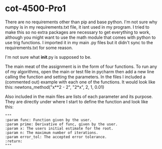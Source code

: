 # cot-4500-Pro1
There are no requirements other than pip and base python. I'm not sure why numpy is in my requirements.txt file, it isnt used in my program. I tried to make this so no extra packages are necessary to get everything to work, although you might want to use the math module that comes with python to use trig functions. I imported it in my main .py files but it didn't sync to the requirements.txt for some reason.

I'm not sure what __init__.py is supposed to be.

The main meat of the assignment is in the form of four functions. To run any of my algorithms, open the main or test file in pycharm then add a new line calling the function and setting the parameters. In the files I included a (commented out) example with each one of the functions. It would look like this: newtons_method("x**2 - 2", "2*x", 2, 1, 0.01)

Also included in the main files are lists of each parameter and its purpose. They are directly under where I start to define the function and look like this:  

    """
    :param func: Function given by the user.
    :param prime: Derivative of func, given by the user.
    :param x: The users initial estimate for the root.
    :param n: The maximum number of iterations.
    :param error_tol: The accepted error tolerance.
    :return:
    """
